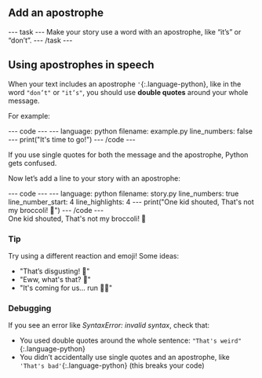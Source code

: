 <h2 class="c-project-heading--task">Add an apostrophe</h2>
--- task ---
Make your story use a word with an apostrophe, like “it’s” or “don’t”.
--- /task ---

<h2 class="c-project-heading--explainer">Using apostrophes in speech</h2>

When your text includes an apostrophe `'`{:.language-python}, like in the word `"don’t"` or `"it’s"`, you should use **double quotes** around your whole message.

For example:

<div class="c-project-code">
--- code ---
---
language: python
filename: example.py
line_numbers: false
---
print("It's time to go!")
--- /code ---
</div>

If you use single quotes for both the message and the apostrophe, Python gets confused.

Now let’s add a line to your story with an apostrophe:

<div class="c-project-code">
--- code ---
---
language: python
filename: story.py
line_numbers: true
line_number_start: 4
line_highlights: 4
---
print("One kid shouted, That's not my broccoli! 🤢")
--- /code ---
</div>

<div class="c-project-output">
One kid shouted, That's not my broccoli! 🤢
</div>

<div class="c-project-callout c-project-callout--tip">

### Tip

Try using a different reaction and emoji! Some ideas:  
- "That’s disgusting! 🤮"  
- "Eww, what's that? 👃"  
- "It's coming for us... run 🏃💨"

</div>

<div class="c-project-callout c-project-callout--debug">

### Debugging

If you see an error like *SyntaxError: invalid syntax*, check that:
- You used double quotes around the whole sentence: `"That's weird"`{:.language-python}
- You didn’t accidentally use single quotes and an apostrophe, like `'That's bad'`{:.language-python} (this breaks your code)

</div>
